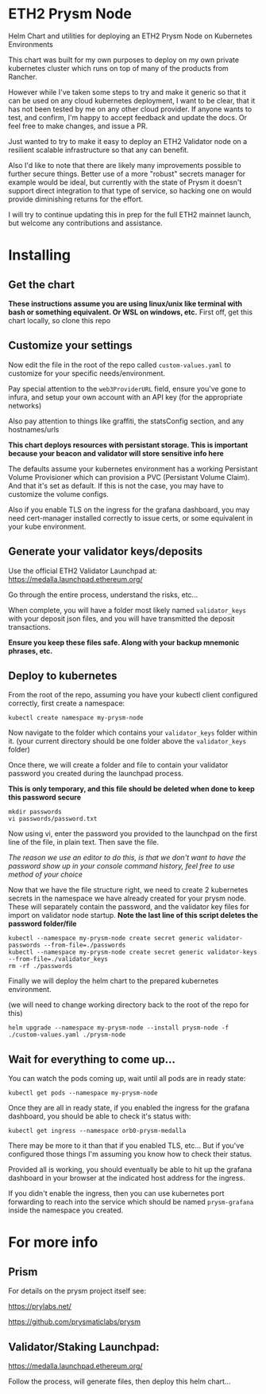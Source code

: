 # ETH2 Prysm Node

Helm Chart and utilities for deploying an ETH2 Prysm Node on Kubernetes Environments

This chart was built for my own purposes to deploy on my own private kubernetes cluster which runs on top of many of the products from Rancher.

However while I've taken some steps to try and make it generic so that it can be used on any cloud kubernetes deployment, I want to be clear, that it has not been tested by me on any other cloud provider. If anyone wants to test, and confirm, I'm happy to accept feedback and update the docs. Or feel free to make changes, and issue a PR.

Just wanted to try to make it easy to deploy an ETH2 Validator node on a resilient scalable infrastructure so that any can benefit.

Also I'd like to note that there are likely many improvements possible to further secure things. Better use of a more "robust" secrets manager for example would be ideal, but currently with the state of Prysm it doesn't support direct integration to that type of service, so hacking one on would provide diminishing returns for the effort.

I will try to continue updating this in prep for the full ETH2 mainnet launch, but welcome any contributions and assistance.

# Installing

## Get the chart
**These instructions assume you are using linux/unix like terminal with bash or something equivalent. Or WSL on windows, etc.**
First off, get this chart locally, so clone this repo

## Customize your settings
Now edit the file in the root of the repo called `custom-values.yaml` to customize for your specific needs/environment.

Pay special attention to the `web3ProviderURL` field, ensure you've gone to infura, and setup your own account with an API key (for the appropriate networks)

Also pay attention to things like graffiti, the statsConfig section, and any hostnames/urls

**This chart deploys resources with persistant storage. This is important because your beacon and validator will store sensitive info here**

The defaults assume your kubernetes environment has a working Persistant Volume Provisioner which can provision a PVC (Persistant Volume Claim). And that it's set as default. If this is not the case, you may have to customize the volume configs.

Also if you enable TLS on the ingress for the grafana dashboard, you may need cert-manager installed correctly to issue certs, or some equivalent in your kube environment.

## Generate your validator keys/deposits
Use the official ETH2 Validator Launchpad at: https://medalla.launchpad.ethereum.org/

Go through the entire process, understand the risks, etc...

When complete, you will have a folder most likely named `validator_keys` with your deposit json files, and you will have transmitted the deposit transactions.

**Ensure you keep these files safe. Along with your backup mnemonic phrases, etc.**

## Deploy to kubernetes
From the root of the repo, assuming you have your kubectl client configured correctly, first create a namespace:
```
kubectl create namespace my-prysm-node
```

Now navigate to the folder which contains your `validator_keys` folder within it. (your current directory should be one folder above the `validator_keys` folder)

Once there, we will create a folder and file to contain your validator password you created during the launchpad process.

**This is only temporary, and this file should be deleted when done to keep this password secure**
```
mkdir passwords
vi passwords/password.txt
```
Now using vi, enter the password you provided to the launchpad on the first line of the file, in plain text. Then save the file.

*The reason we use an editor to do this, is that we don't want to have the password show up in your console command history, feel free to use method of your choice*

Now that we have the file structure right, we need to create 2 kubernetes secrets in the namespace we have already created for your prysm node. These will separately contain the password, and the validator key files for import on validator node startup. **Note the last line of this script deletes the password folder/file**
```
kubectl --namespace my-prysm-node create secret generic validator-passwords --from-file=./passwords
kubectl --namespace my-prysm-node create secret generic validator-keys --from-file=./validator_keys
rm -rf ./passwords
```

Finally we will deploy the helm chart to the prepared kubernetes environment.

(we will need to change working directory back to the root of the repo for this)
```
helm upgrade --namespace my-prysm-node --install prysm-node -f ./custom-values.yaml ./prysm-node
```

## Wait for everything to come up...
You can watch the pods coming up, wait until all pods are in ready state:
```
kubectl get pods --namespace my-prysm-node
```

Once they are all in ready state, if you enabled the ingress for the grafana dashboard, you should be able to check it's status with:
```
kubectl get ingress --namespace orb0-prysm-medalla
```
There may be more to it than that if you enabled TLS, etc... But if you've configured those things I'm assuming you know how to check their status.

Provided all is working, you should eventually be able to hit up the grafana dashboard in your browser at the indicated host address for the ingress.

If you didn't enable the ingress, then you can use kubernetes port forwarding to reach into the service which should be named `prysm-grafana` inside the namespace you created.

# For more info

## Prism
For details on the prysm project itself see:

https://prylabs.net/

https://github.com/prysmaticlabs/prysm

## Validator/Staking Launchpad:
https://medalla.launchpad.ethereum.org/

Follow the process, will generate files, then deploy this helm chart...
